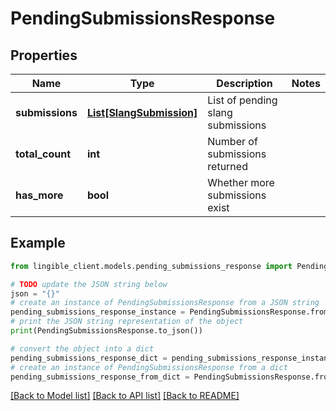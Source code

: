 # PendingSubmissionsResponse


## Properties

Name | Type | Description | Notes
------------ | ------------- | ------------- | -------------
**submissions** | [**List[SlangSubmission]**](SlangSubmission.md) | List of pending slang submissions |
**total_count** | **int** | Number of submissions returned |
**has_more** | **bool** | Whether more submissions exist |

## Example

```python
from lingible_client.models.pending_submissions_response import PendingSubmissionsResponse

# TODO update the JSON string below
json = "{}"
# create an instance of PendingSubmissionsResponse from a JSON string
pending_submissions_response_instance = PendingSubmissionsResponse.from_json(json)
# print the JSON string representation of the object
print(PendingSubmissionsResponse.to_json())

# convert the object into a dict
pending_submissions_response_dict = pending_submissions_response_instance.to_dict()
# create an instance of PendingSubmissionsResponse from a dict
pending_submissions_response_from_dict = PendingSubmissionsResponse.from_dict(pending_submissions_response_dict)
```
[[Back to Model list]](../README.md#documentation-for-models) [[Back to API list]](../README.md#documentation-for-api-endpoints) [[Back to README]](../README.md)
